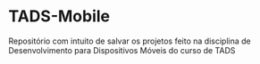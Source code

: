 # TADS-Mobile
Repositório com intuito de salvar os projetos feito na disciplina de Desenvolvimento para Dispositivos Móveis do curso de TADS
